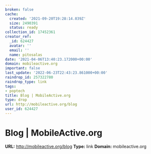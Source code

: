 ```yaml
---
broken: false
cache:
  created: '2021-09-20T19:28:14.039Z'
  size: 2490391
  status: ready
collection_id: 17452361
creator_ref:
  _id: 624427
  avatar: ''
  email: ''
  name: pitosalas
date: '2021-04-06T13:40:23.172000+00:00'
domain: mobileactive.org
important: false
last_update: '2022-06-23T22:43:23.861000+00:00'
raindrop_id: 257322780
raindrop_type: link
tags:
- poptech
title: Blog | MobileActive.org
type: drop
url: http://mobileactive.org/blog
user_id: 624427
---
```


# Blog | MobileActive.org

**URL:** http://mobileactive.org/blog
**Type:** link
**Domain:** mobileactive.org
